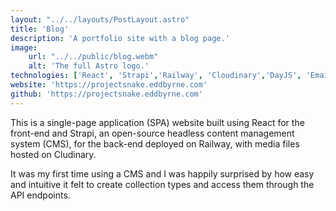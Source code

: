 ```yaml
---
layout: "../../layouts/PostLayout.astro"
title: 'Blog'
description: 'A portfolio site with a blog page.'
image:
    url: "../../public/blog.webm"
    alt: 'The full Astro logo.'
technologies: ['React', 'Strapi','Railway', 'Cloudinary','DayJS', 'EmailJS', 'SASS']
website: 'https://projectsnake.eddbyrne.com'
github: 'https://projectsnake.eddbyrne.com'
---
```


This is a single-page application (SPA) website built using React for the front-end and Strapi, an open-source headless content management system (CMS), for the back-end deployed on Railway, with media files hosted on Cludinary.

It was my first time using a CMS and I was happily surprised by how easy and intuitive it felt to create collection types and access them through the API endpoints.